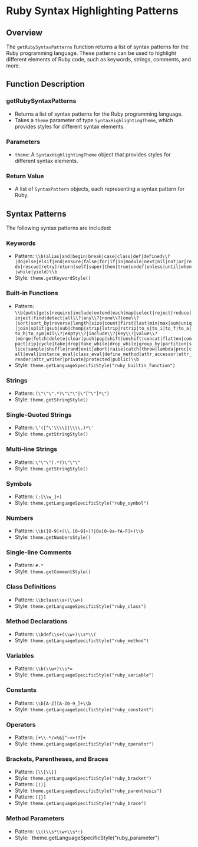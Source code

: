 # Ruby Syntax Highlighting Patterns

## Overview
The `getRubySyntaxPatterns` function returns a list of syntax patterns for the Ruby programming language. These patterns can be used to highlight different elements of Ruby code, such as keywords, strings, comments, and more.

## Function Description
### getRubySyntaxPatterns

*   Returns a list of syntax patterns for the Ruby programming language.
*   Takes a `theme` parameter of type `SyntaxHighlightingTheme`, which provides styles for different syntax elements.

### Parameters

*   `theme`: A `SyntaxHighlightingTheme` object that provides styles for different syntax elements.

### Return Value

*   A list of `SyntaxPattern` objects, each representing a syntax pattern for Ruby.

## Syntax Patterns

The following syntax patterns are included:

### Keywords

*   Pattern: `\\b(alias|and|begin|break|case|class|def|defined\\?|do|else|elsif|end|ensure|false|for|if|in|module|next|nil|not|or|redo|rescue|retry|return|self|super|then|true|undef|unless|until|when|while|yield)\\b`
*   Style: `theme.getKeywordStyle()`

### Built-in Functions

*   Pattern: `\\b(puts|gets|require|include|extend|each|map|select|reject|reduce|inject|find|detect|all\\?|any\\?|none\\?|one\\?|sort|sort_by|reverse|length|size|count|first|last|min|max|sum|uniq|join|split|gsub|sub|chomp|strip|lstrip|rstrip|to_s|to_i|to_f|to_a|to_h|to_sym|nil\\?|empty\\?|include\\?|key\\?|value\\?|merge|fetch|delete|clear|push|pop|shift|unshift|concat|flatten|compact|zip|cycle|take|drop|take_while|drop_while|group_by|partition|slice|sample|shuffle|rand|exit|abort|raise|catch|throw|lambda|proc|call|eval|instance_eval|class_eval|define_method|attr_accessor|attr_reader|attr_writer|private|protected|public)\\b`
*   Style: `theme.getLanguageSpecificStyle("ruby_builtin_function")`

### Strings

*   Pattern: `(\"\"\".*?\"\"\"|\"[^\"]*\")`
*   Style: `theme.getStringStyle()`

### Single-Quoted Strings

*   Pattern: `\'([^\'\\\\]|\\\\.)*\'`
*   Style: `theme.getStringStyle()`

### Multi-line Strings

*   Pattern: `\"\"\"(.*?)\"\"\"`
*   Style: `theme.getStringStyle()`

### Symbols

*   Pattern: `(:[\\w_]+)`
*   Style: `theme.getLanguageSpecificStyle("ruby_symbol")`

### Numbers

*   Pattern: `\\b([0-9]+(\\.[0-9]+)?|0x[0-9a-fA-F]+)\\b`
*   Style: `theme.getNumbersStyle()`

### Single-line Comments

*   Pattern: `#.*`
*   Style: `theme.getCommentStyle()`

### Class Definitions

*   Pattern: `\\bclass\\s+(\\w+)`
*   Style: `theme.getLanguageSpecificStyle("ruby_class")`

### Method Declarations

*   Pattern: `\\bdef\\s+(\\w+)\\s*\\(`
*   Style: `theme.getLanguageSpecificStyle("ruby_method")`

### Variables

*   Pattern: `\\b(\\w+)\\s*=`
*   Style: `theme.getLanguageSpecificStyle("ruby_variable")`

### Constants

*   Pattern: `\\b[A-Z][A-Z0-9_]+\\b`
*   Style: `theme.getLanguageSpecificStyle("ruby_constant")`

### Operators

*   Pattern: `[+\\-*/=%&|^~<>!?]+`
*   Style: `theme.getLanguageSpecificStyle("ruby_operator")`

### Brackets, Parentheses, and Braces

*   Pattern: `[\\[\\]]`
*   Style: `theme.getLanguageSpecificStyle("ruby_bracket")`
*   Pattern: `[()]`
*   Style: `theme.getLanguageSpecificStyle("ruby_parenthesis")`
*   Pattern: `[{}]`
*   Style: `theme.getLanguageSpecificStyle("ruby_brace")`

### Method Parameters

*   Pattern: `\\((\\s*\\w+\\s*:)`
*   Style: `theme.getLanguageSpecificStyle("ruby_parameter")